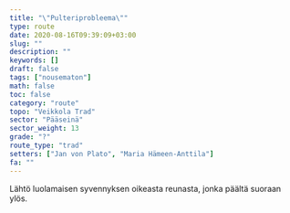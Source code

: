 ```yaml
---
title: "\"Pulteriprobleema\""
type: route
date: 2020-08-16T09:39:09+03:00
slug: ""
description: ""
keywords: []
draft: false
tags: ["nousematon"]
math: false
toc: false
category: "route"
topo: "Veikkola Trad"
sector: "Pääseinä"
sector_weight: 13
grade: "?"
route_type: "trad"
setters: ["Jan von Plato", "Maria Hämeen-Anttila"]
fa: ""
---
```


Lähtö luolamaisen syvennyksen oikeasta reunasta, jonka päältä suoraan ylös.
